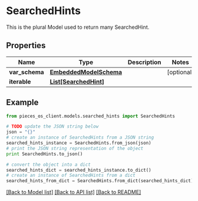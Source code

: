 # SearchedHints

This is the plural Model used to return many SearchedHint.

## Properties
Name | Type | Description | Notes
------------ | ------------- | ------------- | -------------
**var_schema** | [**EmbeddedModelSchema**](EmbeddedModelSchema.md) |  | [optional] 
**iterable** | [**List[SearchedHint]**](SearchedHint.md) |  | 

## Example

```python
from pieces_os_client.models.searched_hints import SearchedHints

# TODO update the JSON string below
json = "{}"
# create an instance of SearchedHints from a JSON string
searched_hints_instance = SearchedHints.from_json(json)
# print the JSON string representation of the object
print SearchedHints.to_json()

# convert the object into a dict
searched_hints_dict = searched_hints_instance.to_dict()
# create an instance of SearchedHints from a dict
searched_hints_from_dict = SearchedHints.from_dict(searched_hints_dict)
```
[[Back to Model list]](../README.md#documentation-for-models) [[Back to API list]](../README.md#documentation-for-api-endpoints) [[Back to README]](../README.md)


